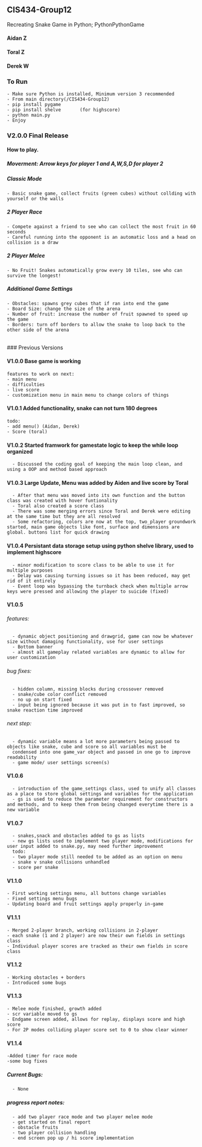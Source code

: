 ## CIS434-Group12
Recreating Snake Game in Python; PythonPythonGame

#### Aidan Z
#### Toral Z
#### Derek W

### To Run
    - Make sure Python is installed, Minimum version 3 recommended
    - From main directory(/CIS434-Group12)
    - pip install pygame
    - pip install shelve       (for highscore)
    - python main.py
    - Enjoy

### V2.0.0 Final Release
#### How to play.

##### Moverment: Arrow keys for player 1 and A,W,S,D for player 2

##### Classic Mode
    - Basic snake game, collect fruits (green cubes) without collding with yourself or the walls
##### 2 Player Race
    - Compete against a friend to see who can collect the most fruit in 60 seconds
    - Careful running into the opponent is an automatic loss and a head on collision is a draw
##### 2 Player Melee
    - No Fruit! Snakes automatically grow every 10 tiles, see who can survive the longest!
    
##### Additional Game Settings
    - Obstacles: spawns grey cubes that if ran into end the game
    - Board Size: change the size of the arena
    - Number of fruit: increase the number of fruit spawned to speed up the game
    - Borders: turn off borders to allow the snake to loop back to the other side of the arena

    
<br/>
### Previous Versions 
<br/>

#### V1.0.0 Base game is working  
    features to work on next:  
    - main menu  
    - difficulties  
    - live score  
    - customization menu in main menu to change colors of things  
    
#### V1.0.1 Added functionality, snake can not turn 180 degrees    
    todo:  
    - add menu() (Aidan, Derek)  
    - Score (toral)  
    
#### V1.0.2 Started framwork for gamestate logic to keep the while loop organized   
      - Discussed the coding goal of keeping the main loop clean, and using a OOP and method based approach  
      
#### V1.0.3 Large Update, Menu was added by Aiden and live score by Toral  
      - After that menu was moved into its own function and the button class was created with hover funtionality 
      - Toral also created a score class  
      - There was some merging errors since Toral and Derek were editing at the same time but they are all resolved  
      - Some refactoring, colors are now at the top, two_player groundwork started, main game objects like font, surface and dimensions are global. buttons list for quick drawing  
      
#### V1.0.4 Persistant data storage setup using python shelve library, used to implement highscore  
      - minor modification to score class to be able to use it for multiple purposes  
      - Delay was causing turning issues so it has been reduced, may get rid of it entirely  
      - Event loop was bypassing the turnback check when multiple arrow keys were pressed and allowing the player to suicide (fixed)  
      
#### V1.0.5   
   ###### features:  
      - dynamic object positioning and drawgrid, game can now be whatever size without damaging functionality, use for user settings  
      - Bottom banner  
      - almost all gameplay related variables are dynamic to allow for user customization  
      
   ###### bug fixes:  
      - hidden column, missing blocks during crossover removed  
      - snake/cube color conflict removed  
      - no up on start fixed  
      - input being ignored because it was put in to fast improved, so snake reaction time improved  
      
   ###### next step:  
      - dynamic variable means a lot more parameters being passed to objects like snake, cube and score so all variables must be
      condensed into one game_var object and passed in one go to improve readability  
      - game mode/ user settings screen(s)  
      
#### V1.0.6  
      - introduction of the game_settings class, used to unify all classes as a place to store global settings and variables for the application  
      - gs is used to reduce the parameter requirement for constructors and methods, and to keep them from being changed everytime there is a new variable  

#### V1.0.7  
      - snakes,snack and obstacles added to gs as lists  
      - new gs lists used to implement two player mode, modifications for user input added to snake.py, may need further improvement  
      todo:  
      - two player mode still needed to be added as an option on menu  
      - snake v snake collisions unhandled
      - score per snake

#### V1.1.0
    - First working settings menu, all buttons change variables
    - Fixed settings menu bugs
    - Updating board and fruit settings apply properly in-game
    
#### V1.1.1
    - Merged 2-player branch, working collisions in 2-player
    - each snake (1 and 2 player) are now their own fields in settings class
    - Individual player scores are tracked as their own fields in score class

#### V1.1.2
    - Working obstacles + borders
    - Introduced some bugs
    
#### V1.1.3
    - Melee mode finished, growth added
    - scr variable moved to gs
    - Endgame screen added, allows for replay, displays score and high score
    - For 2P modes colliding player score set to 0 to show clear winner
    
#### V1.1.4
    -Added timer for race mode
    -some bug fixes    
    
##### Current Bugs:  
      - None

##### progress report notes:  
      - add two player race mode and two player melee mode  
      - get started on final report  
      - obstacle fruits  
      - two player collision handling
      - end screen pop up / hi score implementation
      

      
